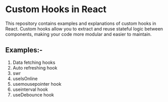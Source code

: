 # Custom Hooks in React

This repository contains examples and explanations of custom hooks in React. Custom hooks allow you to extract and reuse stateful logic between components, making your code more modular and easier to maintain.

## Examples:-

1.  Data fetching hooks
2.  Auto refreshing hook
3.  swr
4. useIsOnline
5. usemousepointer hook
6. useinterval hook
7. useDebounce hook
